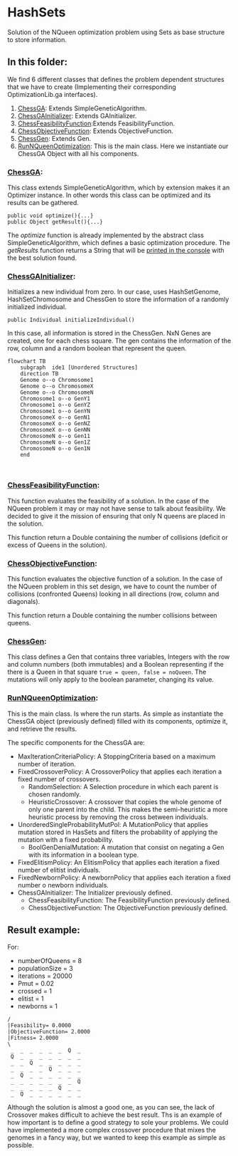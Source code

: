 # HashSets
Solution of the NQueen optimization problem using Sets as base structure to store information.

## In this folder:
We find 6 different classes that defines the problem dependent structures that we have to create (Implementing their 
corresponding OptimizationLib.ga interfaces).
1. [ChessGA](#chessga): Extends SimpleGeneticAlgorithm.
2. [ChessGAInitializer](#chessgainitializer): Extends GAInitializer.
3. [ChessFeasibilityFunction](#chessfeasibilityfunction):Extends FeasibilityFunction.
4. [ChessObjectiveFunction](#chessobjectivefunction): Extends ObjectiveFunction.
5. [ChessGen](#chessgen): Extends Gen.
6. [RunNQueenOptimization](#runnqueenoptimization): This is the main class. Here we instantiate our ChessGA Object with all his 
components.

### [ChessGA](TODO:addLink):
This class extends SimpleGeneticAlgorithm, which by extension makes it an Optimizer instance. In other words this class 
can be optimized and its results can be gathered.
````code
public void optimize(){...}
public Object getResult(){...}
````
The <i>optimize</i> function is already implemented by the abstract class SimpleGeneticAlgorithm, which defines a basic 
optimization procedure. The <i>getResults</i> function returns a String that will be [printed in the console](#result-example)
with the best solution found.

### [ChessGAInitializer](TODO:addLink):
Initializes a new individual from zero. In our case, uses HashSetGenome, HashSetChromosome and ChessGen to 
store the information of a randomly initialized individual.
````code
public Individual initializeIndividual()
````
In this case, all information is stored in the ChessGen. NxN Genes are created, one for each chess square. The gen 
contains the information of the row, column and a random boolean that represent the queen.  

````mermaid
flowchart TB
    subgraph  ide1 [Unordered Structures]
    direction TB    
    Genome o--o Chromosome1
    Genome o--o ChromosomeX
    Genome o--o ChromosomeN
    Chromosome1 o--o GenY1
    Chromosome1 o--o GenYZ
    Chromosome1 o--o GenYN
    ChromosomeX o--o GenN1
    ChromosomeX o--o GenNZ
    ChromosomeX o--o GenNN
    ChromosomeN o--o Gen11
    ChromosomeN o--o Gen1Z
    ChromosomeN o--o Gen1N
    end
    
    
````


### [ChessFeasibilityFunction](TODO:addLink):
This function evaluates the feasibility of a solution. In the case of the NQueen problem it may or may not have sense 
to talk about feasibility. We decided to give it the mission of ensuring that only N queens are placed in the solution.

This function return a Double containing the number of collisions (deficit or excess of Queens in the solution).


### [ChessObjectiveFunction](TODO:addLink):
This function evaluates the objective function of a solution. In the case of the NQueen problem in this set design, 
we have to count the number of collisions (confronted Queens) looking in all directions (row, column and diagonals).

This function return a Double containing the number collisions between queens.


### [ChessGen](TODO:addLink):
This class defines a Gen that contains three variables, Integers with the row and column numbers (both immutables) and a
Boolean representing if the there is a Queen in that square `true = queen, false = noQueen`. The mutations will only 
apply to the boolean parameter, changing its value.

### [RunNQueenOptimization](TODO:addLink):
This is the main class. Is where the run starts. As simple as instantiate the ChessGA object (previously defined) filled
with its components, optimize it, and retrieve the results.

The specific components for the ChessGA are:
- MaxIterationCriteriaPolicy: A StoppingCriteria based on a maximum number of iteration.
- FixedCrossoverPolicy: A CrossoverPolicy that applies each iteration a fixed number of crossovers.
  - RandomSelection: A Selection procedure in which each parent is chosen randomly.
  - HeuristicCrossover: A crossover that copies the whole genome of only one parent into the child. This makes the 
  semi-heuristic a more heuristic process by removing the cross between individuals.
- UnorderedSingleProbabilityMutPol: A MutationPolicy that applies mutation stored in HasSets and filters the
probability of applying the mutation with a fixed probability.
  - BoolGenDenialMutation: A mutation that consist on negating a Gen with its information in a boolean type.
- FixedElitismPolicy: An ElitismPolicy that applies each iteration a fixed number of elitist individuals.
- FixedNewbornPolicy: A newbornPolicy that applies each iteration a fixed number o newborn individuals.
- ChessGAInitializer: The Initializer previously defined.
  - ChessFeasibilityFunction: The FeasibilityFunction previously defined.
  - ChessObjectiveFunction: The ObjectiveFunction previously defined.


## Result example:
For:
- numberOfQueens = 8
- populationSize = 3
- iterations = 20000
- Pmut = 0.02
- crossed = 1
- elitist = 1
- newborns = 1
````
/
|Feasibility= 0.0000
|ObjectiveFunction= 2.0000
|Fitness= 2.0000
\
 _  _  _  _  _  _  Q  _ 
 Q  _  _  _  _  _  _  _ 
 _  _  Q  _  _  _  _  _ 
 _  _  _  _  Q  _  _  _ 
 _  Q  _  _  _  _  _  _ 
 _  _  _  _  _  _  _  Q 
 _  _  _  _  _  Q  _  _ 
 _  Q  _  _  _  _  _  _ 
````
Although the solution is almost a good one, as you can see, the lack of Crossover makes difficult to achieve the best 
result. Ths is an example of how important is to define a good strategy to sole your problems. We could have implemented
a more complex crossover procedure that mixes the genomes in a fancy way, but we wanted to keep this example as simple 
as possible.
